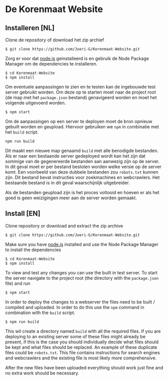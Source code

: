 # De Korenmaat Website

## Installeren [NL]

Clone de repository of download het zip archief
```
$ git clone https://github.com/Joeri-G/Korenmaat-Website.git
```
Zorg er voor dat [node.js](https://nodejs.org) geinstalleerd is en gebruik de Node Package Manager om de dependencies te installeren.
```
$ cd Korenmaat-Website
$ npm install
```
Om eventuele aanpassingen te zien en te testen kan de ingebouwde test server gebruikt worden. Om deze op te starten moet naar de project root (de map met het `package.json` bestand) genavigeerd worden en moet het volgende uitgevoerd worden.
```
$ npm start
```
Om de aanpassingen op een server te deployen moet de bron opnieuw gebuilt worden en geupload. Hiervoor gebruiken we `npm` in combinatie met het `build` script.
```
npm run build
```
Dit maakt een nieuwe map genaamd `build` met alle benodigde bestanden. Als er naar een bestaande server gedeployed wordt kan het zijn dat sommige van de gegenereerde bestanden aan aanwezig zijn op de server. In dit geval moet er per bestand besloten worden welke versie op de server komt.
Een voorbeeld van deze dubbele bestanden zou `robots.txt` kunnen zijn. Dit bestand bevat instructies voor zoekmachines en webcrawlers. Het bestaande bestand is in dit geval waarschijnlijk uitgebreider.

Als de bestanden geupload zijn is het proces voltooid en hoeven er als het goed is geen weizigingen meer aan de server worden gemaakt.

## Install [EN]
Clone repository or download and extract the zip archive
```
$ git clone https://github.com/Joeri-G/Korenmaat-Website.git
```

Make sure you have [node.js](https://nodejs.org) installed and use the Node Package Manager to install the dependencies
```
$ cd Korenmaat-Website
$ npm install
```
To view and test any changes you can use the built in test server. To start the server navigate to the project root (the directory with the `package.json` file) and run
```
$ npm start
```
In order to deploy the changes to a webserver the files need to be built / compiled and uploaded.
In order to do this use the `npm` command in combination with the `build` script.
```
$ npm run build
```
This wil create a directory named `build` with all the required files.
If you are deploying to an existing server some of these files might already be present, if this is the case you should individually decide what files should be kept and what files should be replaced.
An example of these duplicate files could be `robots.txt`. This file contains instructions for search engines and webcrawlers and the existing file is most likely more comprehensive.

After the new files have been uploaded everything should work just fine and no extra work should be necessary.
